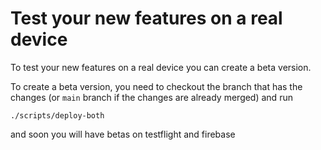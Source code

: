 # Test your new features on a real device

To test your new features on a real device you can create a beta version.

To create a beta version, you need to checkout the branch that has the changes (or `main` branch if the changes are already merged) and run

```
./scripts/deploy-both
```

and soon you will have betas on testflight and firebase
